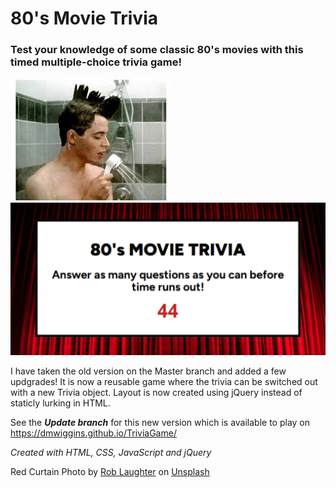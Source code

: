 # 80's Movie Trivia

### Test your knowledge of some classic 80's movies with this timed multiple-choice trivia game!


<img id="ferris" src="assets/images/ferris.jpg">  ![movie screen with the words 80's movie trivia](https://github.com/DMWIGGINS/DMWIGGINS.github.io/blob/master/assets/images/moviescreenthumbnail.png)

I have taken the old version on the Master branch and added a few updgrades!  It is now a reusable game where the trivia can be switched out with a new Trivia object.  Layout is now created using jQuery instead of staticly lurking in HTML.

See the ***Update branch*** for this new version which is available to play on https://dmwiggins.github.io/TriviaGame/

*Created with HTML, CSS, JavaScript and jQuery*

Red Curtain Photo by <a href="https://unsplash.com/@roblaughter?utm_content=creditCopyText&utm_medium=referral&utm_source=unsplash">Rob Laughter</a> on <a href="https://unsplash.com/photos/red-theater-curtain-WW1jsInXgwM?utm_content=creditCopyText&utm_medium=referral&utm_source=unsplash">Unsplash</a>





